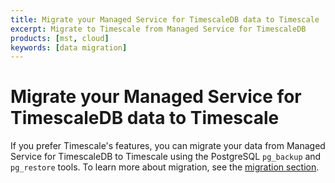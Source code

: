 ```yaml
---
title: Migrate your Managed Service for TimescaleDB data to Timescale
excerpt: Migrate to Timescale from Managed Service for TimescaleDB
products: [mst, cloud]
keywords: [data migration]
---
```


# Migrate your Managed Service for TimescaleDB data to Timescale

If you prefer Timescale's features, you can migrate your data from Managed
Service for TimescaleDB to Timescale using the PostgreSQL `pg_backup` and
`pg_restore` tools. To learn more about migration, see the
[migration section][migration].

[migration]: /use-timescale/:currentVersion:/migration/

